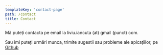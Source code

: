 ```yaml
---
templateKey: 'contact-page'
path: /contact
title: Contact
---
```

Mă puteți contacta pe email la liviu.iancuta (at) gmail (punct) com.

Sau imi puteți urmări munca, trimite sugestii sau probleme ale apicațiilor, pe [Github](https://github.com/iLiviu)
